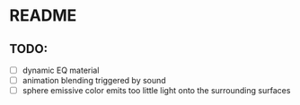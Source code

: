 # README

## TODO:

- [ ] dynamic EQ material
- [ ] animation blending triggered by sound 
- [ ] sphere emissive color emits too little light onto the surrounding surfaces